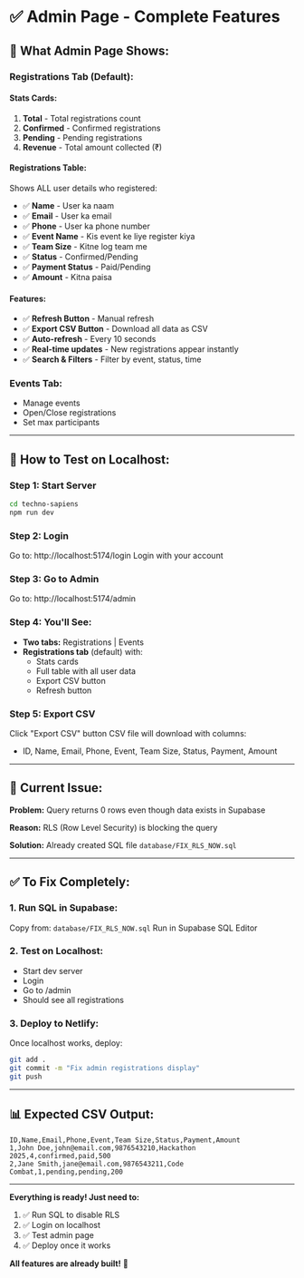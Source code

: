 # ✅ Admin Page - Complete Features

## 🎯 What Admin Page Shows:

### **Registrations Tab (Default):**

#### **Stats Cards:**
1. **Total** - Total registrations count
2. **Confirmed** - Confirmed registrations
3. **Pending** - Pending registrations  
4. **Revenue** - Total amount collected (₹)

#### **Registrations Table:**
Shows ALL user details who registered:
- ✅ **Name** - User ka naam
- ✅ **Email** - User ka email
- ✅ **Phone** - User ka phone number
- ✅ **Event Name** - Kis event ke liye register kiya
- ✅ **Team Size** - Kitne log team me
- ✅ **Status** - Confirmed/Pending
- ✅ **Payment Status** - Paid/Pending
- ✅ **Amount** - Kitna paisa

#### **Features:**
- ✅ **Refresh Button** - Manual refresh
- ✅ **Export CSV Button** - Download all data as CSV
- ✅ **Auto-refresh** - Every 10 seconds
- ✅ **Real-time updates** - New registrations appear instantly
- ✅ **Search & Filters** - Filter by event, status, time

### **Events Tab:**
- Manage events
- Open/Close registrations
- Set max participants

---

## 🚀 How to Test on Localhost:

### Step 1: Start Server
```bash
cd techno-sapiens
npm run dev
```

### Step 2: Login
Go to: http://localhost:5174/login
Login with your account

### Step 3: Go to Admin
Go to: http://localhost:5174/admin

### Step 4: You'll See:
- **Two tabs:** Registrations | Events
- **Registrations tab** (default) with:
  - Stats cards
  - Full table with all user data
  - Export CSV button
  - Refresh button

### Step 5: Export CSV
Click "Export CSV" button
CSV file will download with columns:
- ID, Name, Email, Phone, Event, Team Size, Status, Payment, Amount

---

## 🔧 Current Issue:

**Problem:** Query returns 0 rows even though data exists in Supabase

**Reason:** RLS (Row Level Security) is blocking the query

**Solution:** Already created SQL file `database/FIX_RLS_NOW.sql`

---

## ✅ To Fix Completely:

### 1. Run SQL in Supabase:
Copy from: `database/FIX_RLS_NOW.sql`
Run in Supabase SQL Editor

### 2. Test on Localhost:
- Start dev server
- Login
- Go to /admin
- Should see all registrations

### 3. Deploy to Netlify:
Once localhost works, deploy:
```bash
git add .
git commit -m "Fix admin registrations display"
git push
```

---

## 📊 Expected CSV Output:

```csv
ID,Name,Email,Phone,Event,Team Size,Status,Payment,Amount
1,John Doe,john@email.com,9876543210,Hackathon 2025,4,confirmed,paid,500
2,Jane Smith,jane@email.com,9876543211,Code Combat,1,pending,pending,200
```

---

**Everything is ready! Just need to:**
1. ✅ Run SQL to disable RLS
2. ✅ Login on localhost
3. ✅ Test admin page
4. ✅ Deploy once it works

**All features are already built!** 🎉
